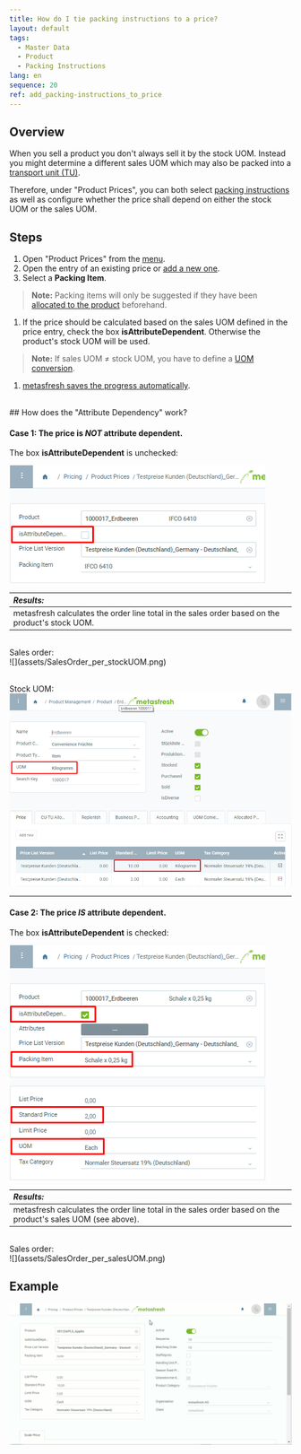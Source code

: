```yaml
---
title: How do I tie packing instructions to a price?
layout: default
tags:
  - Master Data
  - Product
  - Packing Instructions
lang: en
sequence: 20
ref: add_packing-instructions_to_price
---
```


## Overview
When you sell a product you don't always sell it by the stock UOM. Instead you might determine a different sales UOM which may also be packed into a [transport unit (TU)](Handling_Unit_System).

Therefore, under "Product Prices", you can both select [packing instructions](Create_packing_instructions) as well as configure whether the price shall depend on either the stock UOM or the sales UOM.

## Steps
1. Open "Product Prices" from the [menu](Menu).
1. Open the entry of an existing price or [add a new one](Add_price).
1. Select a **Packing Item**.
 >**Note:** Packing items will only be suggested if they have been [allocated to the product](CU-TU_Allocation) beforehand.

1. If the price should be calculated based on the sales UOM defined in the price entry, check the box **isAttributeDependent**. Otherwise the product's stock UOM will be used.
 >**Note:** If sales UOM ≠ stock UOM, you have to define a [UOM conversion](Convert_UOMs).

1. [metasfresh saves the progress automatically](Saveindicator).

<br>
## How does the "Attribute Dependency" work?

#### Case 1: The price is *NOT* attribute dependent.
The box **isAttributeDependent** is unchecked:

![](assets/Price_not_AttributeDependent.png)

| *Results:* |
| :--- |
| metasfresh calculates the order line total in the sales order based on the product's stock UOM. |

<br>
Sales order:<br>
![](assets/SalesOrder_per_stockUOM.png)<br><br>

Stock UOM:<br>
![](assets/stockUOM_PriceTab.png)

---

#### Case 2: The price *IS* attribute dependent.
The box **isAttributeDependent** is checked:

![](assets/Price_AttributeDependent.png)

| *Results:* |
| :--- |
| metasfresh calculates the order line total in the sales order based on the product's sales UOM (see above). |

<br>
Sales order:<br>
![](assets/SalesOrder_per_salesUOM.png)

## Example
![](assets/Add_packing-instructions_to_price.gif)
